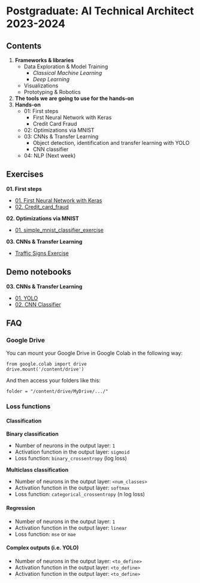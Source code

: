 # Postgraduate: AI Technical Architect 2023-2024

## Contents

1. **Frameworks & libraries**
   - Data Exploration & Model Training
     - *Classical Machine Learning*
     - *Deep Learning*
   - Visualizations
   - Prototyping & Robotics
2. **The tools we are going to use for the hands-on**
3. **Hands-on**
   - 01: First steps
     - First Neural Network with Keras
     - Credit Card Fraud
   - 02: Optimizations via MNIST
   - 03: CNNs & Transfer Learning
     - Object detection, identification and transfer learning with YOLO
     - CNN classifier
   - 04: NLP (Next week)


## Exercises
**01. First steps**
* [01. First Neural Network with Keras](01.%20First%20Steps/01.%20First%20Neural%20Network%20with%20Keras.ipynb)  
* [02. Credit_card_fraud](01.%20First%20Steps/02.%20Credit_card_fraud.ipynb)

**02. Optimizations via MNIST**
* [01. simple_mnist_classifier_exercise](02.%20Optimization/01.%20simple_mnist_classifier_exercise.ipynb)

**03. CNNs & Transfer Learning**
* [Traffic Signs Exercise](03.%20CNNs%20_%20Transfer%20Learning/Traffic%20Signs%20Exercise.md)

## Demo notebooks
**03. CNNs & Transfer Learning**
* [01. YOLO](03.%20CNNs%20_%20Transfer%20Learning/01.%20YOLO.ipynb)
* [02. CNN Classifier](03.%20CNNs%20_%20Transfer%20Learning/02.%20demo_cnn_classifier.ipynb)

## FAQ

### Google Drive
You can mount your Google Drive in Google Colab in the following way:

```
from google.colab import drive
drive.mount('/content/drive')
```

And then access your folders like this:

```
folder = "/content/drive/MyDrive/.../"
```

### Loss functions
#### Classification
**Binary classification**
* Number of neurons in the output layer: `1`
* Activation function in the output layer: `sigmoid`
* Loss function: `binary_crossentropy` (log loss)

**Multiclass classification**
* Number of neurons in the output layer: `<num_classes>`
* Activation function in the output layer: `softmax`
* Loss function: `categorical_crossentropy` (n log loss)

#### Regression
* Number of neurons in the output layer: `1`
* Activation function in the output layer: `linear`
* Loss function: `mse` or `mae`

#### Complex outputs (i.e. YOLO)
* Number of neurons in the output layer: `<to_define>`
* Activation function in the output layer: `<to_define>`
* Activation function in the output layer: `<to_define>`
